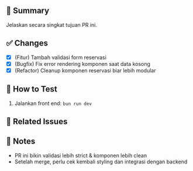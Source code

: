 ## 📝 Summary
Jelaskan secara singkat tujuan PR ini.

## ✅ Changes
- [x] (Fitur) Tambah validasi form reservasi
- [x] (Bugfix) Fix error rendering komponen saat data kosong
- [x] (Refactor) Cleanup komponen reservasi biar lebih modular

## 🧪 How to Test
1. Jalankan front end: `bun run dev`

## 🔗 Related Issues


## 🚀 Notes
- PR ini bikin validasi lebih strict & komponen lebih clean
- Setelah merge, perlu cek kembali styling dan integrasi dengan backend